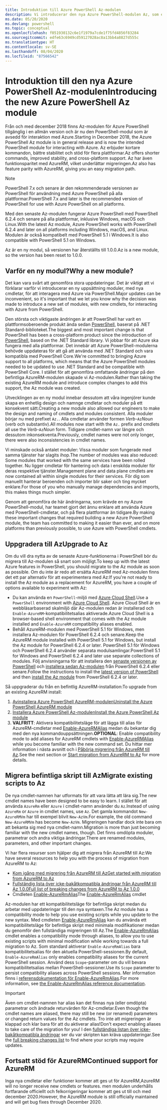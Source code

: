 ```yaml
---
title: Introduktion till Azure PowerShell Az-modulen
description: Vi introducerar den nya Azure PowerShell-modulen Az, som ersätter AzureRM-modulen.
ms.date: 05/20/2020
ms.devlang: powershell
ms.topic: conceptual
ms.openlocfilehash: f051930132c6e1f1979a7cde1f75fd4856f83284
ms.sourcegitcommit: edfe63c6949cd59127028ac8a13bb4a8827d555c
ms.translationtype: HT
ms.contentlocale: sv-SE
ms.lasthandoff: 08/04/2020
ms.locfileid: "87566542"
---
```

# <a name="introducing-the-new-azure-powershell-az-module"></a><span data-ttu-id="08ef2-103">Introduktion till den nya Azure PowerShell Az-modulen</span><span class="sxs-lookup"><span data-stu-id="08ef2-103">Introducing the new Azure PowerShell Az module</span></span>

<span data-ttu-id="08ef2-104">Från och med december 2018 finns Az-modulen för Azure PowerShell tillgänglig i en allmän version och är nu den PowerShell-modul som är avsedd för interaktion med Azure.</span><span class="sxs-lookup"><span data-stu-id="08ef2-104">Starting in December 2018, the Azure PowerShell Az module is in general release and is now the intended PowerShell module for interacting with Azure.</span></span> <span data-ttu-id="08ef2-105">Az erbjuder kortare kommandon, bättre stabilitet och stöd för flera plattformar.</span><span class="sxs-lookup"><span data-stu-id="08ef2-105">Az offers shorter commands, improved stability, and cross-platform support.</span></span> <span data-ttu-id="08ef2-106">Az har även funktionsparitet med AzureRM, vilket underlättar migreringen.</span><span class="sxs-lookup"><span data-stu-id="08ef2-106">Az also has feature parity with AzureRM, giving you an easy migration path.</span></span>

> [!NOTE]
> <span data-ttu-id="08ef2-107">PowerShell 7.x och senare är den rekommenderade versionen av PowerShell för användning med Azure PowerShell på alla plattformar.</span><span class="sxs-lookup"><span data-stu-id="08ef2-107">PowerShell 7.x and later is the recommended version of PowerShell for use with Azure PowerShell on all platforms.</span></span>

<span data-ttu-id="08ef2-108">Med den senaste Az-modulen fungerar Azure PowerShell med PowerShell 6.2.4 och senare på alla plattformar, inklusive Windows, macOS och Linux.</span><span class="sxs-lookup"><span data-stu-id="08ef2-108">With the latest Az module, Azure PowerShell works with PowerShell 6.2.4 and later on all platforms including Windows, macOS, and Linux.</span></span> <span data-ttu-id="08ef2-109">Modulen är också kompatibelt med PowerShell 5.1 i Windows.</span><span class="sxs-lookup"><span data-stu-id="08ef2-109">It is also compatible with PowerShell 5.1 on Windows.</span></span>

<span data-ttu-id="08ef2-110">Az är en ny modul, så versionen har återställts till 1.0.0.</span><span class="sxs-lookup"><span data-stu-id="08ef2-110">Az is a new module, so the version has been reset to 1.0.0.</span></span>

## <a name="why-a-new-module"></a><span data-ttu-id="08ef2-111">Varför en ny modul?</span><span class="sxs-lookup"><span data-stu-id="08ef2-111">Why a new module?</span></span>

<span data-ttu-id="08ef2-112">Det kan vara svårt att genomföra stora uppdateringar. Det är viktigt att vi förklarar varför vi introducerar en ny uppsättning moduler, med nya cmdletar, för att interagera med Azure via PowerShell.</span><span class="sxs-lookup"><span data-stu-id="08ef2-112">Major updates can be inconvenient, so it's important that we let you know why the decision was made to introduce a new set of modules, with new cmdlets, for interacting with Azure from PowerShell.</span></span>

<span data-ttu-id="08ef2-113">Den största och viktigaste ändringen är att PowerShell har varit en plattformsoberoende produkt ända sedan [PowerShell](/powershell/scripting/overview), baserat på .NET Standard-biblioteket.</span><span class="sxs-lookup"><span data-stu-id="08ef2-113">The biggest and most important change is that PowerShell has been a cross-platform product since the introduction of [PowerShell](/powershell/scripting/overview), based on the .NET Standard library.</span></span>
<span data-ttu-id="08ef2-114">Vi jobbar för att Azure ska fungera med alla plattformar. Det innebär att Azure PowerShell-modulerna behövde uppdateras för att gå att använda med .NET Standard och vara kompatibla med PowerShell Core.</span><span class="sxs-lookup"><span data-stu-id="08ef2-114">We're committed to bringing Azure support to all platforms, which means that the Azure PowerShell modules needed to be updated to use .NET Standard and be compatible with PowerShell Core.</span></span> <span data-ttu-id="08ef2-115">I stället för att genomföra omfattande ändringar på den befintliga AzureRM-modulen skapade vi Az-modulen.</span><span class="sxs-lookup"><span data-stu-id="08ef2-115">Rather than taking the existing AzureRM module and introduce complex changes to add this support, the Az module was created.</span></span>

<span data-ttu-id="08ef2-116">Utvecklingen av en ny modul innebar dessutom att våra ingenjörer kunde skapa en enhetlig design och namnge cmdletar och moduler på ett konsekvent sätt.</span><span class="sxs-lookup"><span data-stu-id="08ef2-116">Creating a new module also allowed our engineers to make the design and naming of cmdlets and modules consistent.</span></span> <span data-ttu-id="08ef2-117">Alla moduler börjar nu med prefixet `Az.`. Alla cmdletar använder formen _Verb_-`Az`_Noun_ (verb och substantiv).</span><span class="sxs-lookup"><span data-stu-id="08ef2-117">All modules now start with the `Az.` prefix and cmdlets all use the _Verb_-`Az`_Noun_ form.</span></span> <span data-ttu-id="08ef2-118">Tidigare cmdlet-namn var längre och dessutom inkonsekventa.</span><span class="sxs-lookup"><span data-stu-id="08ef2-118">Previously, cmdlet names were not only longer, there were also inconsistencies in cmdlet names.</span></span>

<span data-ttu-id="08ef2-119">Vi minskade också antalet moduler: Vissa moduler som fungerade med samma tjänster har slagits ihop.</span><span class="sxs-lookup"><span data-stu-id="08ef2-119">The number of modules was also reduced: Some modules that worked with the same services have been rolled together.</span></span> <span data-ttu-id="08ef2-120">Nu ligger cmdletar för hantering och data i enskilda moduler för deras respektive tjänster.</span><span class="sxs-lookup"><span data-stu-id="08ef2-120">Management plane and data plane cmdlets are now contained all within single modules for their services.</span></span> <span data-ttu-id="08ef2-121">För dig som manuellt hanterar beroenden och importer blir saker och ting mycket enklare.</span><span class="sxs-lookup"><span data-stu-id="08ef2-121">For those of you who manually manage dependencies and imports, this makes things much simpler.</span></span>

<span data-ttu-id="08ef2-122">Genom att genomföra de här ändringarna, som krävde en ny Azure PowerShell-modul, har teamet gjort det ännu enklare att använda Azure med PowerShell-cmdletar, och på flera plattformar än tidigare.</span><span class="sxs-lookup"><span data-stu-id="08ef2-122">By making these important changes that required building a new Azure PowerShell module, the team has committed to making it easier than ever, and on more platforms than previously possible, to use Azure with PowerShell cmdlets.</span></span>

## <a name="upgrade-to-az"></a><span data-ttu-id="08ef2-123">Uppgradera till Az</span><span class="sxs-lookup"><span data-stu-id="08ef2-123">Upgrade to Az</span></span>

<span data-ttu-id="08ef2-124">Om du vill dra nytta av de senaste Azure-funktionerna i PowerShell bör du migrera till Az-modulen så snart som möjligt.</span><span class="sxs-lookup"><span data-stu-id="08ef2-124">To keep up with the latest Azure features in PowerShell, you should migrate to the Az module as soon as possible.</span></span> <span data-ttu-id="08ef2-125">Om du inte är redo att ersätta AzureRM med Az-modulen finns det ett par alternativ för att experimentera med Az:</span><span class="sxs-lookup"><span data-stu-id="08ef2-125">If you're not ready to install the Az module as a replacement for AzureRM, you have a couple of options available to experiment with Az:</span></span>

- <span data-ttu-id="08ef2-126">Du kan använda en `PowerShell`-miljö med [Azure Cloud Shell](https://docs.microsoft.com/azure/cloud-shell/overview).</span><span class="sxs-lookup"><span data-stu-id="08ef2-126">Use a `PowerShell` environment with [Azure Cloud Shell](https://docs.microsoft.com/azure/cloud-shell/overview).</span></span> <span data-ttu-id="08ef2-127">Azure Cloud Shell är en webbläsarbaserad skalmiljö där Az-modulen redan är installerad och `Enable-AzureRM`-kompatibilitetsalias aktiverade.</span><span class="sxs-lookup"><span data-stu-id="08ef2-127">Azure Cloud Shell is a browser-based shell environment that comes with the Az module installed and `Enable-AzureRM` compatibility aliases enabled.</span></span>
- <span data-ttu-id="08ef2-128">Behåll AzureRM-modulen med PowerShell 5.1 för Windows, men installera Az-modulen för PowerShell 6.2.4 och senare.</span><span class="sxs-lookup"><span data-stu-id="08ef2-128">Keep the AzureRM module installed with PowerShell 5.1 for Windows, but install the Az module for PowerShell 6.2.4 or later.</span></span> <span data-ttu-id="08ef2-129">PowerShell 5.1 för Windows och PowerShell 6.2.4 använder separata modulsamlingar.</span><span class="sxs-lookup"><span data-stu-id="08ef2-129">PowerShell 5.1 for Windows and PowerShell 6.2.4 and later use separate collections of modules.</span></span> <span data-ttu-id="08ef2-130">Följ anvisningarna för att installera den [senaste versionen av PowerShell](/powershell/scripting/install/installing-powershell) och [installera sedan Az-modulen](install-az-ps.md) från PowerShell 6.2.4 eller senare.</span><span class="sxs-lookup"><span data-stu-id="08ef2-130">Follow the instructions to install the [latest version of PowerShell](/powershell/scripting/install/installing-powershell) and then [install the Az module](install-az-ps.md) from PowerShell 6.2.4 or later.</span></span>

<span data-ttu-id="08ef2-131">Så uppgraderar du från en befintlig AzureRM-installation:</span><span class="sxs-lookup"><span data-stu-id="08ef2-131">To upgrade from an existing AzureRM install:</span></span>

1. [<span data-ttu-id="08ef2-132">Avinstallera Azure PowerShell AzureRM-modulen</span><span class="sxs-lookup"><span data-stu-id="08ef2-132">Uninstall the Azure PowerShell AzureRM module</span></span>](/powershell/azure/uninstall-az-ps#uninstall-the-azurerm-module)
2. [<span data-ttu-id="08ef2-133">Installera Azure PowerShell Az-modulen</span><span class="sxs-lookup"><span data-stu-id="08ef2-133">Install the Azure PowerShell Az module</span></span>](install-az-ps.md)
3. <span data-ttu-id="08ef2-134">**VALFRITT**: Aktivera kompatibilitetsläge för att lägga till alias för AzureRM-cmdletar med [Enable-AzureRMAlias](/powershell/module/az.accounts/enable-azurermalias) medan du bekantar dig med den nya kommandouppsättningen.</span><span class="sxs-lookup"><span data-stu-id="08ef2-134">**OPTIONAL**: Enable compatibility mode to add aliases for AzureRM cmdlets with [Enable-AzureRMAlias](/powershell/module/az.accounts/enable-azurermalias) while you become familiar with the new command set.</span></span> <span data-ttu-id="08ef2-135">Du hittar mer information i nästa avsnitt och i [Påbörja migrering från AzureRM till Az](migrate-from-azurerm-to-az.md).</span><span class="sxs-lookup"><span data-stu-id="08ef2-135">See the next section or [Start migration from AzureRM to Az](migrate-from-azurerm-to-az.md) for more details.</span></span>

## <a name="migrate-existing-scripts-to-az"></a><span data-ttu-id="08ef2-136">Migrera befintliga skript till Az</span><span class="sxs-lookup"><span data-stu-id="08ef2-136">Migrate existing scripts to Az</span></span>

<span data-ttu-id="08ef2-137">De nya cmdlet-namnen har utformats för att vara lätta att lära sig.</span><span class="sxs-lookup"><span data-stu-id="08ef2-137">The new cmdlet names have been designed to be easy to learn.</span></span> <span data-ttu-id="08ef2-138">I stället för att använda `AzureRm` eller `Azure` i cmdlet-namn använder du `Az`.</span><span class="sxs-lookup"><span data-stu-id="08ef2-138">Instead of using `AzureRm` or `Azure` in cmdlet names, use `Az`.</span></span> <span data-ttu-id="08ef2-139">Det gamla kommandot `New-AzureRMVm` har till exempel blivit `New-AzVm`.</span><span class="sxs-lookup"><span data-stu-id="08ef2-139">For example, the old command `New-AzureRMVm` has become `New-AzVm`.</span></span>
<span data-ttu-id="08ef2-140">Migreringen handlar dock inte bara om att bekanta sig med nya cmdlet-namn.</span><span class="sxs-lookup"><span data-stu-id="08ef2-140">Migration is more than just becoming familiar with the new cmdlet names, though.</span></span> <span data-ttu-id="08ef2-141">Det finns omdöpta moduler, parametrar och andra viktiga ändringar.</span><span class="sxs-lookup"><span data-stu-id="08ef2-141">There are renamed modules, parameters, and other important changes.</span></span>

<span data-ttu-id="08ef2-142">Vi har flera resurser som hjälper dig att migrera från AzureRM till Az:</span><span class="sxs-lookup"><span data-stu-id="08ef2-142">We have several resources to help you with the process of migration from AzureRM to Az:</span></span>

- [<span data-ttu-id="08ef2-143">Kom igång med migrering från AzureRM till Az</span><span class="sxs-lookup"><span data-stu-id="08ef2-143">Get started with migration from AzureRM to Az</span></span>](migrate-from-azurerm-to-az.md)
- [<span data-ttu-id="08ef2-144">Fullständig lista över icke-bakåtkompatibla ändringar från AzureRM till Az 1.0.0</span><span class="sxs-lookup"><span data-stu-id="08ef2-144">Full list of breaking changes from AzureRM to Az 1.0.0</span></span>](migrate-az-1.0.0.md)
- <span data-ttu-id="08ef2-145">Cmdleten [Enable-AzureRmAlias](/powershell/module/az.accounts/enable-azurermalias)</span><span class="sxs-lookup"><span data-stu-id="08ef2-145">The [Enable-AzureRmAlias](/powershell/module/az.accounts/enable-azurermalias) cmdlet</span></span>

<span data-ttu-id="08ef2-146">Az-modulen har ett kompatibilitetsläge för befintliga skript medan du arbetar med uppdateringar till den nya syntaxen.</span><span class="sxs-lookup"><span data-stu-id="08ef2-146">The Az module has a compatibility mode to help you use existing scripts while you update to the new syntax.</span></span> <span data-ttu-id="08ef2-147">Med cmdleten [Enable-AzureRmAlias](/powershell/module/az.accounts/enable-azurermalias) kan du använda ett kompatibilitetsläge för befintliga skript med minimala modifikationer medan du genomför den fullständiga migreringen till Az.</span><span class="sxs-lookup"><span data-stu-id="08ef2-147">The [Enable-AzureRmAlias](/powershell/module/az.accounts/enable-azurermalias) cmdlet enables a compatibility mode through aliases, to allow you to use existing scripts with minimal modification while working towards a full migration to Az.</span></span> <span data-ttu-id="08ef2-148">Som standard aktiverar `Enable-AzureRmAlias` bara kompatibilitetsalias för den aktuella PowerShell-sessionen.</span><span class="sxs-lookup"><span data-stu-id="08ef2-148">By default, `Enable-AzureRmAlias` only enables compatibility aliases for the current PowerShell session.</span></span> <span data-ttu-id="08ef2-149">Använd dess `Scope`-parameter om du vill bevara kompatibilitetsalias mellan PowerShell-sessioner.</span><span class="sxs-lookup"><span data-stu-id="08ef2-149">Use its `Scope` parameter to persist compatibility aliases across PowerShell sessions.</span></span> <span data-ttu-id="08ef2-150">Mer information finns i [referensdokumentation för Enable-AzureRmAlias](/powershell/module/az.accounts/enable-azurermalias).</span><span class="sxs-lookup"><span data-stu-id="08ef2-150">For more information, see [the Enable-AzureRmAlias reference documentation](/powershell/module/az.accounts/enable-azurermalias).</span></span>

> [!IMPORTANT]
> <span data-ttu-id="08ef2-151">Även om cmdlet-namnen har alias kan det finnas nya (eller omdöpta) parametrar och ändrade returvärden för Az-cmdletar.</span><span class="sxs-lookup"><span data-stu-id="08ef2-151">Even though the cmdlet names are aliased, there may still be new (or renamed) parameters or changed return values for the Az cmdlets.</span></span> <span data-ttu-id="08ef2-152">Tro inte att migreringen är klappad och klar bara för att du aktiverar alias!</span><span class="sxs-lookup"><span data-stu-id="08ef2-152">Don't expect enabling aliases to take care of the migration for you!</span></span> <span data-ttu-id="08ef2-153">I den [fullständiga listan över icke-bakåtkompatibla ändringar](migrate-az-1.0.0.md) ser du var skripten kan kräva uppdateringar.</span><span class="sxs-lookup"><span data-stu-id="08ef2-153">See the [full breaking changes list](migrate-az-1.0.0.md) to find where your scripts may require updates.</span></span>

## <a name="continued-support-for-azurerm"></a><span data-ttu-id="08ef2-154">Fortsatt stöd för AzureRM</span><span class="sxs-lookup"><span data-stu-id="08ef2-154">Continued support for AzureRM</span></span>

<span data-ttu-id="08ef2-155">Inga nya cmdletar eller funktioner kommer att ges ut för AzureRM,</span><span class="sxs-lookup"><span data-stu-id="08ef2-155">AzureRM will no longer receive new cmdlets or features.</span></span> <span data-ttu-id="08ef2-156">men modulen underhålls fortfarande officiellt och felkorrigeringar kommer att ges ut till och med december 2020.</span><span class="sxs-lookup"><span data-stu-id="08ef2-156">However, the AzureRM module is still officially maintained and will get bug fixes through December 2020.</span></span>
